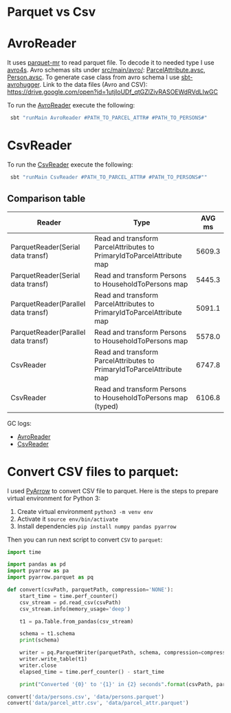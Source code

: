 # Parquet vs Csv

# AvroReader
It uses [parquet-mr](https://github.com/apache/parquet-mr) to read parquet file. To decode it to needed type I use [avro4s](https://github.com/sksamuel/avro4s). Avro schemas sits under  [src/main/avro/](src/main/avro/): [ParcelAttribute.avsc](src/main/avro/ParcelAttribute.avsc), [Person.avsc](src/main/avro/Person.avsc). To generate case class from avro schema I use [sbt-avrohugger](https://github.com/julianpeeters/sbt-avrohugger). Link to the data files (Avro and CSV): https://drive.google.com/open?id=1utjIoUDf_qtGZlZivRASOEWdRVdLIwGC

To run the [AvroReader](AvroReader.scala) execute the following:
```sh
 sbt "runMain AvroReader #PATH_TO_PARCEL_ATTR# #PATH_TO_PERSONS#"
```

# CsvReader
To run the [CsvReader](CsvReader.scala) execute the following:
```sh
 sbt "runMain CsvReader #PATH_TO_PARCEL_ATTR# #PATH_TO_PERSONS#""
 ```
## Comparison table
| Reader                              | Type                                                                  | AVG ms |
|-------------------------------------|-----------------------------------------------------------------------|--------|
| ParquetReader(Serial data transf)   | Read and transform ParcelAttributes to PrimaryIdToParcelAttribute map | 5609.3 |
| ParquetReader(Serial data transf)   | Read and transform Persons to HouseholdToPersons map                  | 5445.3 |
| ParquetReader(Parallel data transf) | Read and transform ParcelAttributes to PrimaryIdToParcelAttribute map | 5091.1 |
| ParquetReader(Parallel data transf) | Read and transform Persons to HouseholdToPersons map                  | 5578.0 |
| CsvReader                           | Read and transform ParcelAttributes to PrimaryIdToParcelAttribute map | 6747.8 |
| CsvReader                           | Read and transform Persons to HouseholdToPersons map (typed)          | 6106.8 |

GC logs:
- [AvroReader](https://gceasy.io:443/my-gc-report.jsp?p=c2hhcmVkLzIwMTkvMDEvMTQvLS1BdnJvU2VyaWFsX2djLmxvZy0tMTYtNTQtMjE=&channel=WEB)
- [CsvReader](https://gceasy.io:443/my-gc-report.jsp?p=c2hhcmVkLzIwMTkvMDEvMTQvLS1jc3ZfZ2MubG9nLS0xNi01My00MA==&channel=WEB)

# Convert CSV files to parquet:
I used [PyArrow](https://arrow.apache.org/docs/python/install.html) to convert CSV file to parquet. Here is the steps to prepare virtual environment for Python 3:
1. Create virtual environment `python3 -m venv env`
2. Activate it `source env/bin/activate`
3. Install dependencies `pip install numpy pandas pyarrow`

Then you can run next script to convert `CSV` to `parquet`:
```python
import time

import pandas as pd
import pyarrow as pa
import pyarrow.parquet as pq

def convert(csvPath, parquetPath, compression='NONE'):
	start_time = time.perf_counter()
	csv_stream = pd.read_csv(csvPath)
	csv_stream.info(memory_usage='deep')

	t1 = pa.Table.from_pandas(csv_stream)

	schema = t1.schema
	print(schema)

	writer = pq.ParquetWriter(parquetPath, schema, compression=compression)
	writer.write_table(t1)
	writer.close
	elapsed_time = time.perf_counter() - start_time

	print("Converted '{0}' to '{1}' in {2} seconds".format(csvPath, parquetPath, elapsed_time))

convert('data/persons.csv', 'data/persons.parquet')
convert('data/parcel_attr.csv', 'data/parcel_attr.parquet')
```
